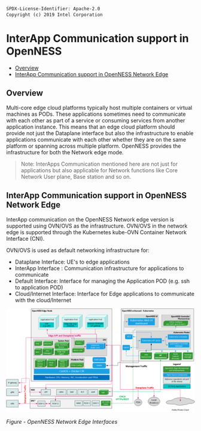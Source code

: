 ```text
SPDX-License-Identifier: Apache-2.0
Copyright (c) 2019 Intel Corporation
```
<!-- omit in toc -->
# InterApp Communication support in OpenNESS
- [Overview](#overview)
- [InterApp Communication support in OpenNESS Network Edge](#interapp-communication-support-in-openness-network-edge)

## Overview

Multi-core edge cloud platforms typically host multiple containers or virtual machines as PODs. These applications sometimes need to communicate with each other as part of a service or consuming services from another application instance. This means that an edge cloud platform should provide not just the Dataplane interface but also the infrastructure to enable applications communicate with each other whether they are on the same platform or spanning across multiple platform. OpenNESS provides the infrastructure for both the Network edge mode.

> Note: InterApps Communication mentioned here are not just for applications but also applicable for Network functions like Core Network User plane, Base station and so on.

## InterApp Communication support in OpenNESS Network Edge
InterApp communication on the OpenNESS Network edge version is supported using OVN/OVS as the infrastructure. OVN/OVS in the network edge is supported through the Kubernetes kube-OVN Container Network Interface (CNI).

OVN/OVS is used as default networking infrastructure for:
- Dataplane Interface: UE's to edge applications
- InterApp Interface : Communication infrastructure for applications to communicate
- Default Interface: Interface for managing the Application POD (e.g. ssh to application POD)
- Cloud/Internet Interface: Interface for Edge applications to communicate with the cloud/Internet

![OpenNESS Network Edge Interfaces](iap-images/iap2.png)

 _Figure - OpenNESS Network Edge Interfaces_
